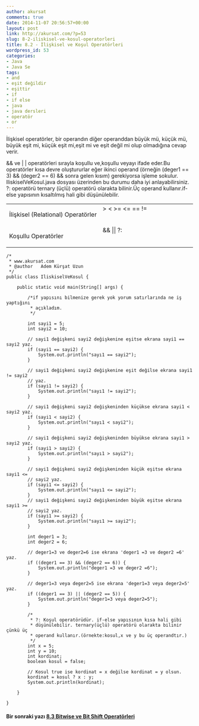 ```yaml
---
author: akursat
comments: true
date: 2014-11-07 20:56:57+00:00
layout: post
link: http://akursat.com/?p=53
slug: 8-2-iliskisel-ve-kosul-operatorleri
title: 8.2 - İlişkisel ve Koşul Operatörleri
wordpress_id: 53
categories:
- Java
- Java Se
tags:
- and
- eşit değildir
- eşittir
- if
- if else
- java
- java dersleri
- operatör
- or
---
```


İlişkisel operatörler, bir operandın diğer operanddan büyük mü, küçük mü, büyük eşit mi, küçük eşit mi,eşit mi ve eşit değil mi olup olmadığına cevap verir.




&& ve | | operatörleri sırayla koşullu ve,koşullu veyayı ifade eder.Bu operatörler kısa devre oluştururlar eğer ikinci operand (örneğin (deger1 == 3) && (deger2 == 6) && sonra gelen kısım) gerekiyorsa işleme sokulur. IliskiselVeKosul.java dosyası üzerinden bu durumu daha iyi anlayabilirsiniz.
?: operatörü ternary (üçlü) operatörü olarakta bilinir.Üç operand kullanır.if-else yapısının kısaltılmış hali gibi düşünülebilir.



<table cellpadding="3" width="100%" cellspacing="0" >
<tbody >
<tr valign="TOP" >

<td width="50%" >


İlişkisel (Relational) Operatörler



</td>

<td width="50%" >> < >= <= == !=
</td>
</tr>
<tr valign="TOP" >

<td width="50%" >


Koşullu Operatörler



</td>

<td width="50%" >&& || ?:
</td>
</tr>
</tbody>
</table>

    
    /*
     * www.akursat.com
     * @author   Adem Kürşat Uzun
     */
    public class IliskiselVeKosul {
    
    	public static void main(String[] args) {
    
    		/*if yapısını bilmenize gerek yok yorum satırlarında ne iş yaptığını
    		 * açıkladım.
    		 */
    
    		int sayi1 = 5;
    		int sayi2 = 10;
    
    		// sayi1 değişkeni sayi2 değişkenine eşitse ekrana sayi1 == sayi2 yaz.
    		if (sayi1 == sayi2) {
    			System.out.println("sayı1 == sayi2");
    		}
    
    		// sayi1 değişkeni sayi2 değişkenine eşit değilse ekrana sayi1 != sayi2
    		// yaz.
    		if (sayi1 != sayi2) {
    			System.out.println("sayı1 != sayi2");
    		}
    
    		// sayi1 değişkeni sayi2 değişkeninden küçükse ekrana sayi1 < sayi2 yaz.
    		if (sayi1 < sayi2) {
    			System.out.println("sayı1 < sayi2");
    		}
    
    		// sayi1 değişkeni sayi2 değişkeninden büyükse ekrana sayi1 > sayi2 yaz.
    		if (sayi1 > sayi2) {
    			System.out.println("sayı1 > sayi2");
    		}
    
    		// sayi1 değişkeni sayi2 değişkeninden küçük eşitse ekrana sayi1 <=
    		// sayi2 yaz.
    		if (sayi1 <= sayi2) {
    			System.out.println("sayı1 <= sayi2");
    		}
    		// sayi1 değişkeni sayi2 değişkeninden büyük eşitse ekrana sayi1 >=
    		// sayi2 yaz.
    		if (sayi1 >= sayi2) {
    			System.out.println("sayı1 >= sayi2");
    		}
    
    		int deger1 = 3;
    		int deger2 = 6;
    
    		// deger1=3 ve deger2=6 ise ekrana 'deger1 =3 ve deger2 =6' yaz.
    		if ((deger1 == 3) && (deger2 == 6)) {
    			System.out.println("deger1 =3 ve deger2 =6");
    		}
    
    		// deger1=3 veya deger2=5 ise ekrana 'deger1=3 veya deger2=5' yaz.
    		if ((deger1 == 3) || (deger2 == 5)) {
    			System.out.println("deger1=3 veya deger2=5");
    		}
    
    		/*
    		 * ?: Koşul operatörüdür. if-else yapısının kısa hali gibi
    		 * düşünülebilir. ternary(üçlü) operatörü olarakta bilinir çünkü üç
    		 * operand kullanır.(örnekte:kosul,x ve y bu üç operandtır.)
    		 */
    		int x = 5;
    		int y = 10;
    		int kordinat;
    		boolean kosul = false;
    
    		// Kosul true ise kordinat = x değilse kordinat = y olsun.
    		kordinat = kosul ? x : y;
    		System.out.println(kordinat);
    
    	}
    
    }




#### Bir sonraki yazı [8.3 Bitwise ve Bit Shift Operatörleri](http://www.akursat.com/8-3-bitwise-ve-bit-shift-operatorleri/)
